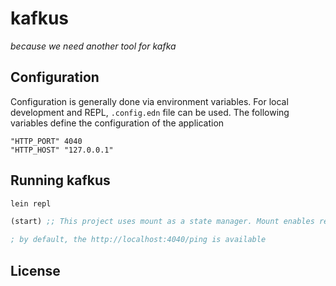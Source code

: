 # kafkus
*because we need another tool for kafka*

## Configuration
Configuration is generally done via environment variables.
For local development and REPL, `.config.edn` file can be used.
The following variables define the configuration of the application

```
"HTTP_PORT" 4040
"HTTP_HOST" "127.0.0.1"
```

## Running kafkus
```bash
lein repl
```

```clojure
(start) ;; This project uses mount as a state manager. Mount enables reloading the components during the development.

; by default, the http://localhost:4040/ping is available

```


## License
